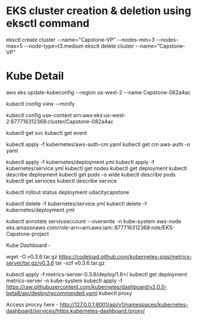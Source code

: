 # EKS cluster creation & deletion using eksctl command
eksctl create cluster --name="Capstone-VP" --nodes-min=3 --nodes-max=5 --node-type=t3.medium
eksctl delete cluster --name="Capstone-VP"

# Kube Detail
aws eks update-kubeconfig --region us-west-2 --name Capstone-082a4ac

kubectl config view --minify

kubectl config use-context arn:aws:eks:us-west-2:877716312368:cluster/Capstone-082a4ac

kubectl get svc
kubectl get event 

kubectl apply -f kubernetes/aws-auth-cm.yaml
kubectl get cm aws-auth -o yaml

kubectl apply -f kubernetes/deployment.yml
kubectl apply -f kubernetes/service.yml
kubectl get nodes
kubectl get deployment
kubectl describe deployment
kubectl get pods -o wide
kubectl describe pods
kubectl get services
kubectl describe service

kubectl rollout status deployment udacitycapstone

kubectl delete -f kubernetes/service.yml
kubectl delete -f kubernetes/deployment.yml

kubectl annotate serviceaccount --overwrite -n kube-system aws-node eks.amazonaws.com/role-arn=arn:aws:iam::877716312368:role/EKS-Capstone-project


Kube Dashboard - 

wget -O v0.3.6.tar.gz https://codeload.github.com/kubernetes-sigs/metrics-server/tar.gz/v0.3.6 
tar -xzf v0.3.6.tar.gz

kubectl apply -f metrics-server-0.3.6/deploy/1.8+/
kubectl get deployment metrics-server -n kube-system
kubectl apply -f https://raw.githubusercontent.com/kubernetes/dashboard/v2.0.0-beta8/aio/deploy/recommended.yaml
kubectl proxy

Access procxy here - 
http://127.0.0.1:8001/api/v1/namespaces/kubernetes-dashboard/services/https:kubernetes-dashboard:/proxy/